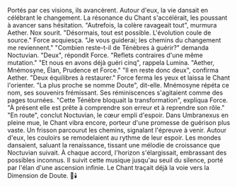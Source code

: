 Portés par ces visions, ils avancèrent.
Autour d'eux, la vie dansait en célébrant le changement.
La résonance du Chant s'accélérait,
les poussant à avancer sans hésitation.
"Autrefois, la colère ravageait tout", murmura Aether.
Nox sourit. "Désormais, tout est possible. L'évolution coule de source."
Force acquiesça. "Je vous guiderai; les chemins du changement me reviennent."
"Combien reste-t-il de Ténèbres à guérir?" demanda Noctuvian.
"Deux", répondit Force. "Reflets contraires d'une même mutation."
"Et nous en avons déjà guéri cinq", rappela Lumina.
"Aether, Mnémosyne, Élan, Prudence et Force."
"Il en reste donc deux", confirma Aether. "Deux équilibres à restaurer."
Force ferma les yeux et laissa le Chant l'orienter.
"La plus proche se nomme Doute", dit-elle.
Mnémosyne répéta ce nom, ses souvenirs frémissant.
Ses réminiscences s'agitaient comme des pages tournées.
"Cette Ténèbre bloquait la transformation", expliqua Force.
"À présent elle est prête à comprendre son erreur et à reprendre son rôle."
"En route", conclut Noctuvian, le cœur empli d'espoir.
Dans Umbranexus en pleine mue, le Chant vibra encore,
porteur d'une promesse de guérison plus vaste.
Un frisson parcourut les chemins, signalant l'épreuve à venir.
Autour d'eux, les couloirs se remodelaient au rythme de leur espoir.
Les mondes dansaient, saluant la renaissance,
tissant une mélodie de croissance que Noctuvian suivait.
À chaque accord, l'horizon s'élargissait, embrassant des possibles inconnus.
Il suivit cette musique jusqu'au seuil du silence,
porté par l'élan d'une ascension infinie.
Le Chant traçait déjà la voie vers la Dimension de Doute.
🌌🕯️
